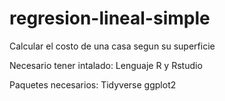 # regresion-lineal-simple
Calcular el costo de una casa segun su superficie

Necesario tener intalado:
Lenguaje R y Rstudio

Paquetes necesarios:
Tidyverse
ggplot2

